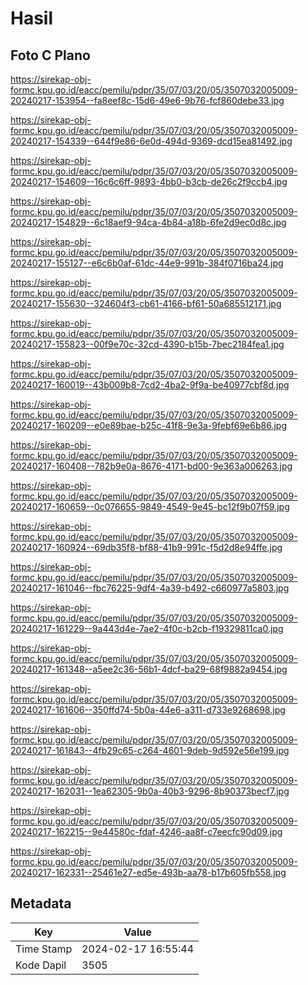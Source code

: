 # Hasil

## Foto C Plano

https://sirekap-obj-formc.kpu.go.id/eacc/pemilu/pdpr/35/07/03/20/05/3507032005009-20240217-153954--fa8eef8c-15d6-49e6-9b76-fcf860debe33.jpg

https://sirekap-obj-formc.kpu.go.id/eacc/pemilu/pdpr/35/07/03/20/05/3507032005009-20240217-154339--644f9e86-6e0d-494d-9369-dcd15ea81492.jpg

https://sirekap-obj-formc.kpu.go.id/eacc/pemilu/pdpr/35/07/03/20/05/3507032005009-20240217-154609--16c6c6ff-9893-4bb0-b3cb-de26c2f9ccb4.jpg

https://sirekap-obj-formc.kpu.go.id/eacc/pemilu/pdpr/35/07/03/20/05/3507032005009-20240217-154829--6c18aef9-94ca-4b84-a18b-6fe2d9ec0d8c.jpg

https://sirekap-obj-formc.kpu.go.id/eacc/pemilu/pdpr/35/07/03/20/05/3507032005009-20240217-155127--e6c6b0af-61dc-44e9-991b-384f0716ba24.jpg

https://sirekap-obj-formc.kpu.go.id/eacc/pemilu/pdpr/35/07/03/20/05/3507032005009-20240217-155630--324604f3-cb61-4166-bf61-50a685512171.jpg

https://sirekap-obj-formc.kpu.go.id/eacc/pemilu/pdpr/35/07/03/20/05/3507032005009-20240217-155823--00f9e70c-32cd-4390-b15b-7bec2184fea1.jpg

https://sirekap-obj-formc.kpu.go.id/eacc/pemilu/pdpr/35/07/03/20/05/3507032005009-20240217-160019--43b009b8-7cd2-4ba2-9f9a-be40977cbf8d.jpg

https://sirekap-obj-formc.kpu.go.id/eacc/pemilu/pdpr/35/07/03/20/05/3507032005009-20240217-160209--e0e89bae-b25c-41f8-9e3a-9febf69e6b86.jpg

https://sirekap-obj-formc.kpu.go.id/eacc/pemilu/pdpr/35/07/03/20/05/3507032005009-20240217-160408--782b9e0a-8676-4171-bd00-9e363a006263.jpg

https://sirekap-obj-formc.kpu.go.id/eacc/pemilu/pdpr/35/07/03/20/05/3507032005009-20240217-160659--0c076655-9849-4549-9e45-bc12f9b07f59.jpg

https://sirekap-obj-formc.kpu.go.id/eacc/pemilu/pdpr/35/07/03/20/05/3507032005009-20240217-160924--69db35f8-bf88-41b9-991c-f5d2d8e94ffe.jpg

https://sirekap-obj-formc.kpu.go.id/eacc/pemilu/pdpr/35/07/03/20/05/3507032005009-20240217-161046--fbc76225-9df4-4a39-b492-c660977a5803.jpg

https://sirekap-obj-formc.kpu.go.id/eacc/pemilu/pdpr/35/07/03/20/05/3507032005009-20240217-161229--9a443d4e-7ae2-4f0c-b2cb-f19329811ca0.jpg

https://sirekap-obj-formc.kpu.go.id/eacc/pemilu/pdpr/35/07/03/20/05/3507032005009-20240217-161348--a5ee2c36-56b1-4dcf-ba29-68f9882a9454.jpg

https://sirekap-obj-formc.kpu.go.id/eacc/pemilu/pdpr/35/07/03/20/05/3507032005009-20240217-161606--350ffd74-5b0a-44e6-a311-d733e9268698.jpg

https://sirekap-obj-formc.kpu.go.id/eacc/pemilu/pdpr/35/07/03/20/05/3507032005009-20240217-161843--4fb29c65-c264-4601-9deb-9d592e56e199.jpg

https://sirekap-obj-formc.kpu.go.id/eacc/pemilu/pdpr/35/07/03/20/05/3507032005009-20240217-162031--1ea62305-9b0a-40b3-9296-8b90373becf7.jpg

https://sirekap-obj-formc.kpu.go.id/eacc/pemilu/pdpr/35/07/03/20/05/3507032005009-20240217-162215--9e44580c-fdaf-4246-aa8f-c7eecfc90d09.jpg

https://sirekap-obj-formc.kpu.go.id/eacc/pemilu/pdpr/35/07/03/20/05/3507032005009-20240217-162331--25461e27-ed5e-493b-aa78-b17b605fb558.jpg


## Metadata

| Key        | Value               |
| ---------- | ------------------- |
| Time Stamp | 2024-02-17 16:55:44 |
| Kode Dapil | 3505                |



